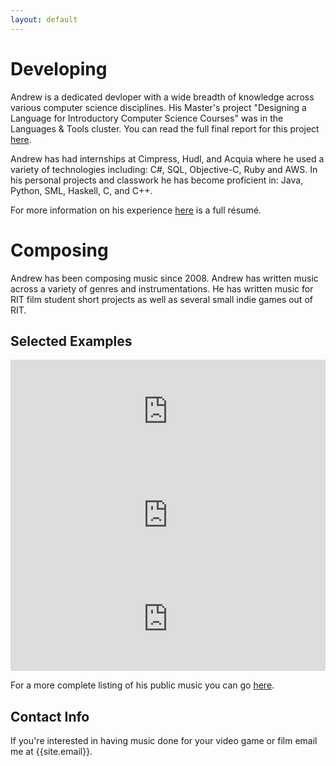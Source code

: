 ```yaml
---
layout: default
---
```


# [](#header-1)Developing

Andrew is a dedicated devloper with a wide breadth of knowledge across various computer science disciplines. His Master's project "Designing a Language for Introductory Computer Science Courses" was in the Languages & Tools cluster. You can read the full final report for this project [here](https://drive.google.com/file/d/0Bxl-2RCLwkvMaWRhc0NhS01RaGc/view?usp=sharing).

Andrew has had internships at Cimpress, Hudl, and Acquia where he used a variety of technologies including: C#, SQL, Objective-C, Ruby and AWS. In his personal projects and classwork he has become proficient in: Java, Python, SML, Haskell, C, and C++. 

For more information on his experience [here](https://drive.google.com/file/d/0Bxl-2RCLwkvMVnoxbkZJck9wMUE/view?usp=sharing) is a full résumé. 

# [](#header-1)Composing

Andrew has been composing music since 2008. Andrew has written music across a variety of genres and instrumentations. He has written music for RIT film student short projects as well as several small indie games out of RIT.

## [](#header-2)Selected Examples

<iframe width="100%" height="166" scrolling="no" frameborder="no" src="https://w.soundcloud.com/player/?url=https%3A//api.soundcloud.com/tracks/325234437&amp;color=ff5500&amp;auto_play=false&amp;hide_related=true&amp;show_comments=false&amp;show_user=true&amp;show_reposts=false"></iframe>

<iframe width="100%" height="166" scrolling="no" frameborder="no" src="https://w.soundcloud.com/player/?url=https%3A//api.soundcloud.com/tracks/319619934&amp;color=ff5500&amp;auto_play=false&amp;hide_related=true&amp;show_comments=false&amp;show_user=true&amp;show_reposts=false"></iframe>

<iframe width="100%" height="166" scrolling="no" frameborder="no" src="https://w.soundcloud.com/player/?url=https%3A//api.soundcloud.com/tracks/303898904&amp;color=ff5500&amp;auto_play=false&amp;hide_related=true&amp;show_comments=false&amp;show_user=true&amp;show_reposts=false"></iframe>

For a more complete listing of his public music you can go [here](https://soundcloud.com/ajgajg1134).

## [](#header-2)Contact Info

If you're interested in having music done for your video game or film email me at {{site.email}}.